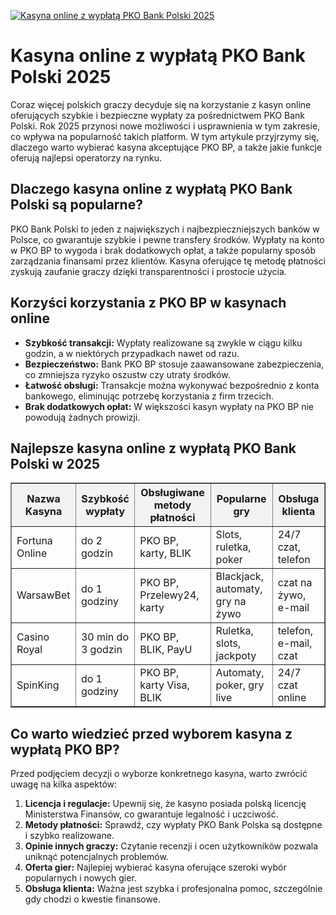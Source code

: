 [![Kasyna online z wypłatą PKO Bank Polski 2025](https://123-caf.pages.dev/gitsignup.png)](https://vrmoo.ru/Bt82HjjY)

<h1>Kasyna online z wypłatą PKO Bank Polski 2025</h1> <p>Coraz więcej polskich graczy decyduje się na korzystanie z kasyn online oferujących szybkie i bezpieczne wypłaty za pośrednictwem PKO Bank Polski. Rok 2025 przynosi nowe możliwości i usprawnienia w tym zakresie, co wpływa na popularność takich platform. W tym artykule przyjrzymy się, dlaczego warto wybierać kasyna akceptujące PKO BP, a także jakie funkcje oferują najlepsi operatorzy na rynku.</p>  <h2>Dlaczego kasyna online z wypłatą PKO Bank Polski są popularne?</h2> <p>PKO Bank Polski to jeden z największych i najbezpieczniejszych banków w Polsce, co gwarantuje szybkie i pewne transfery środków. Wypłaty na konto w PKO BP to wygoda i brak dodatkowych opłat, a także popularny sposób zarządzania finansami przez klientów. Kasyna oferujące tę metodę płatności zyskują zaufanie graczy dzięki transparentności i prostocie użycia.</p>  <h2>Korzyści korzystania z PKO BP w kasynach online</h2> <ul>   <li><strong>Szybkość transakcji:</strong> Wypłaty realizowane są zwykle w ciągu kilku godzin, a w niektórych przypadkach nawet od razu.</li>   <li><strong>Bezpieczeństwo:</strong> Bank PKO BP stosuje zaawansowane zabezpieczenia, co zmniejsza ryzyko oszustw czy utraty środków.</li>   <li><strong>Łatwość obsługi:</strong> Transakcje można wykonywać bezpośrednio z konta bankowego, eliminując potrzebę korzystania z firm trzecich.</li>   <li><strong>Brak dodatkowych opłat:</strong> W większości kasyn wypłaty na PKO BP nie powodują żadnych prowizji.</li> </ul>  <h2>Najlepsze kasyna online z wypłatą PKO Bank Polski w 2025</h2> <table border="1" cellpadding="8" cellspacing="0" style="border-collapse: collapse; width: 100%;">   <thead>     <tr style="background-color: #f2f2f2;">       <th>Nazwa Kasyna</th>       <th>Szybkość wypłaty</th>       <th>Obsługiwane metody płatności</th>       <th>Popularne gry</th>       <th>Obsługa klienta</th>     </tr>   </thead>   <tbody>     <tr>       <td>Fortuna Online</td>       <td>do 2 godzin</td>       <td>PKO BP, karty, BLIK</td>       <td>Slots, ruletka, poker</td>       <td>24/7 czat, telefon</td>     </tr>     <tr>       <td>WarsawBet</td>       <td>do 1 godziny</td>       <td>PKO BP, Przelewy24, karty</td>       <td>Blackjack, automaty, gry na żywo</td>       <td>czat na żywo, e-mail</td>     </tr>     <tr>       <td>Casino Royal</td>       <td>30 min do 3 godzin</td>       <td>PKO BP, BLIK, PayU</td>       <td>Ruletka, slots, jackpoty</td>       <td>telefon, e-mail, czat</td>     </tr>     <tr>       <td>SpinKing</td>       <td>do 1 godziny</td>       <td>PKO BP, karty Visa, BLIK</td>       <td>Automaty, poker, gry live</td>       <td>24/7 czat online</td>     </tr>   </tbody> </table>  <h2>Co warto wiedzieć przed wyborem kasyna z wypłatą PKO BP?</h2> <p>Przed podjęciem decyzji o wyborze konkretnego kasyna, warto zwrócić uwagę na kilka aspektów:</p> <ol>   <li><strong>Licencja i regulacje:</strong> Upewnij się, że kasyno posiada polską licencję Ministerstwa Finansów, co gwarantuje legalność i uczciwość.</li>   <li><strong>Metody płatności:</strong> Sprawdź, czy wypłaty PKO Bank Polska są dostępne i szybko realizowane.</li>   <li><strong>Opinie innych graczy:</strong> Czytanie recenzji i ocen użytkowników pozwala uniknąć potencjalnych problemów.</li>   <li><strong>Oferta gier:</strong> Najlepiej wybierać kasyna oferujące szeroki wybór popularnych i nowych gier.</li>   <li><strong>Obsługa klienta:</strong> Ważna jest szybka i profesjonalna pomoc, szczególnie gdy chodzi o kwestie finansowe.</li> </ol>